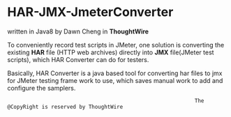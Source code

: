# HAR-JMX-JmeterConverter
written in Java8 by Dawn Cheng in **ThoughtWire**

To conveniently record test scripts in JMeter, one solution is converting the existing **HAR** file (HTTP web archives) directly into **JMX** file(JMeter test scripts), which HAR Converter can do for testers. 

Basically, HAR Converter is a java based tool for converting har files to jmx for JMeter testing frame work to use, which saves manual work to add and configure the samplers.

                                                                The @CopyRight is reserved by ThoughtWire
